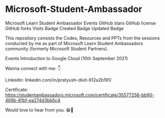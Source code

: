 # Microsoft-Student-Ambassador

Microsoft Learn Student Ambassador Events
GitHub stars GitHub license GitHub forks Visits Badge Created Badge Updated Badge

This repository consists the Codes, Resources and PPTs from the sessions conducted by me as part of Microsoft Learn Student Ambassadors community (formerly Microsoft Student Partners).

Events
Introduction to Google Cloud (10th September 2021)

Wanna connect with me: 👇

Linkedin: linkedin.com/in/pratyush-dixit-612a2b191/

Certificate: https://studentambassadors.microsoft.com/certificate/35577258-bb90-469b-81bf-ea274d3bb5c4

Would love to hear from you. 😁💖
